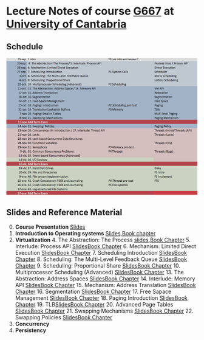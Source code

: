 # Lecture Notes of course  [G667](http://web.unican.es/centros/caminos/estudios/detalle-asignatura?c=G677&p=98&a=2016) at [University of Cantabria](http://web.unican.es/en/Pages/default.aspx)

## Schedule

![](sched.png)

## Slides and Reference Material

0. **Course Presentation**  [Slides](00_Presentacion.pdf)
1. **Introduction to Operating systems** [Slides](01_Introduction_to_operating_system.pdf),[Book chapter](http://pages.cs.wisc.edu/~remzi/OSTEP/intro.pdf)
2.  **Virtualization**
	4. The Abstraction: The Process [slides](04.The_abtrasction_the_process.pdf),[Book Chapter](http://pages.cs.wisc.edu/~remzi/OSTEP/cpu-intro.pdf)
	5. Interlude: Process API [Slides](05.Interlude_process_api.pdf)[Book Chapter](http://pages.cs.wisc.edu/~remzi/OSTEP/cpu-api.pdf)
    6. Mechanism: Limited Direct Execution [Slides](06.Mechanism_Limieted_Direct_Execution.pdf)[Book Chapter](http://pages.cs.wisc.edu/~remzi/OSTEP/cpu-mechanisms.pdf)
    7. Scheduling Introduction [Slides](07.Scheduling_Introduction.pdf)[Book Chapter](http://pages.cs.wisc.edu/~remzi/OSTEP/cpu-sched.pdf)
    8. Scheduling: The Multi-Level Feedback Queue [Slides](08.Scheduling_The_Multi-level_Feedback_queue.pdf)[Book Chapter]()
    9. Scheduling: Proportional Share [Slides](09.Scheduling_Proportional_Share.pdf)[Book Chapter](http://pages.cs.wisc.edu/~remzi/OSTEP/cpu-sched-lottery.pdf)
    10. Multiprocessor Scheduling (Advanced) [Slides](10.Multiprocessor_Scheduling(Advaned).pdf)[Book Chapter](http://pages.cs.wisc.edu/~remzi/OSTEP/cpu-sched-multi.pdf)
    13. The Abstraction: Address Spaces [Slides](13.The_Abstraction_Address_Space.pdf)[Book Chapter](http://pages.cs.wisc.edu/~remzi/OSTEP/vm-intro.pdf)
    14.  Interlude: Memory API [Slides](14.Memory_API.pdf)[Book Chapter](http://pages.cs.wisc.edu/~remzi/OSTEP/vm-api.pdf)
    15. Mechanism: Address Translation [Slides](15.Address_Translation.pdf)[Book Chapter](http://pages.cs.wisc.edu/~remzi/OSTEP/vm-mechanism.pdf)
    16. Segmentation [Slides](16.Segmentation.pdf)[Book Chapter](http://pages.cs.wisc.edu/~remzi/OSTEP/vm-segmentation.pdf)
    17. Free Sapace Management [Slides](17.Free-spac_Management.pdf)[Book Chapter](http://pages.cs.wisc.edu/~remzi/OSTEP/vm-freespace.pdf)
    18. Paging Introduction [Slides](18.Paging_Introduction.pdf)[Book Chapter](http://pages.cs.wisc.edu/~remzi/OSTEP/vm-paging.pdf)
    19. TLB[Slides](19.Translation_Lookaside_Buffers.pdf)[Book Chapter](http://pages.cs.wisc.edu/~remzi/OSTEP/vm-tlbs.pdf)
    20. Advanced Page Tables [Slides](20.Advanced_Page_Tables.pdf)[Book Chapter](http://pages.cs.wisc.edu/~remzi/OSTEP/vm-smalltables.pdf)
    21. Swapping Mechanisms [Slides](21.Swapping_Mechanism.pdf)[Book Chapter](http://pages.cs.wisc.edu/~remzi/OSTEP/vm-beyondphys.pdf)
    22. Swapping Policies [Slides](22.Swapping_Policies.pdf)[Book Chapter](http://pages.cs.wisc.edu/~remzi/OSTEP/vm-beyondphys-policy.pdf)
23. **Concurrency**
24. **Persistency**
